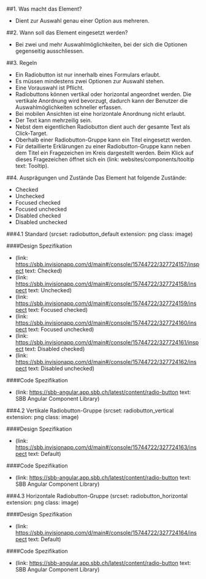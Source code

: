 ##1. Was macht das Element? 
* Dient zur Auswahl genau einer Option aus mehreren.

##2. Wann soll das Element eingesetzt werden?
* Bei zwei und mehr Auswahlmöglichkeiten, bei der sich die Optionen gegenseitig ausschliessen.

##3. Regeln
* Ein Radiobutton ist nur innerhalb eines Formulars erlaubt.
* Es müssen mindestens zwei Optionen zur Auswahl stehen.
* Eine Vorauswahl ist Pflicht.
* Radiobuttons können vertikal oder horizontal angeordnet werden. Die vertikale Anordnung wird bevorzugt, dadurch kann der Benutzer die Auswahlmöglichkeiten schneller erfassen.
* Bei mobilen Ansichten ist eine horizontale Anordnung nicht erlaubt.
* Der Text kann mehrzeilig sein.
* Nebst dem eigentlichen Radiobutton dient auch der gesamte Text als Click-Target.
* Oberhalb einer Radiobutton-Gruppe kann ein Titel eingesetzt werden.
* Für detaillierte Erklärungen zu einer Radiobutton-Gruppe kann neben dem Titel ein Fragezeichen im Kreis dargestellt werden. Beim Klick auf dieses Fragezeichen öffnet sich ein (link: websites/components/tooltip text: Tooltip).

##4. Ausprägungen und Zustände
Das Element hat folgende Zustände:
* Checked
* Unchecked
* Focused checked
* Focused unchecked
* Disabled checked
* Disabled unchecked

###4.1 Standard
(srcset: radiobutton_default extension: png class: image)

####Design Spezifikation
*   (link: https://sbb.invisionapp.com/d/main#/console/15744722/327724157/inspect text: Checked)
*   (link: https://sbb.invisionapp.com/d/main#/console/15744722/327724158/inspect text: Unchecked)
*   (link: https://sbb.invisionapp.com/d/main#/console/15744722/327724159/inspect text: Focused checked)
*   (link: https://sbb.invisionapp.com/d/main#/console/15744722/327724160/inspect text: Focused unchecked)
*   (link: https://sbb.invisionapp.com/d/main#/console/15744722/327724161/inspect text: Disabled checked)
*   (link: https://sbb.invisionapp.com/d/main#/console/15744722/327724162/inspect text: Disabled unchecked)

####Code Spezifikation
* (link: https://sbb-angular.app.sbb.ch/latest/content/radio-button text: SBB Angular Component Library)

###4.2 Vertikale Radiobutton-Gruppe
(srcset: radiobutton_vertical extension: png class: image)

####Design Spezifikation
*   (link: https://sbb.invisionapp.com/d/main#/console/15744722/327724163/inspect text: Default)

####Code Spezifikation
* (link: https://sbb-angular.app.sbb.ch/latest/content/radio-button text: SBB Angular Component Library)

###4.3 Horizontale Radiobutton-Gruppe
(srcset: radiobutton_horizontal extension: png class: image)

####Design Spezifikation
*   (link: https://sbb.invisionapp.com/d/main#/console/15744722/327724164/inspect text: Default)

####Code Spezifikation
* (link: https://sbb-angular.app.sbb.ch/latest/content/radio-button text: SBB Angular Component Library)